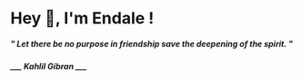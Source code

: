 <h1 title="head"> Hey 👋, I'm Endale !</h1>

**<h5><i>" Let there be no purpose in friendship save the deepening of the spirit. "</i></h5>**

*<b>___ Kahlil Gibran ___</b>*
